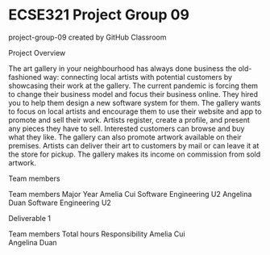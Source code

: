 # ECSE321 Project Group 09 
project-group-09 created by GitHub Classroom

Project Overview

The art gallery in your neighbourhood has always done business the old-fashioned way: connecting local artists with potential customers by showcasing their work at the gallery. The current pandemic is forcing them to change their business model and focus their business online. They hired you to help them design a new software system for them.
The gallery wants to focus on local artists and encourage them to use their website and app to promote and sell their work. Artists register, create a profile, and present any pieces they have to sell. Interested customers can browse and buy what they like. The gallery can also promote artwork available on their premises. Artists can deliver their art to customers by mail or can leave it at the store for pickup. The gallery makes its income on commission from sold artwork.

Team members

Team members	Major	Year
Amelia Cui	Software Engineering	U2
Angelina Duan	Software Engineering	U2


Deliverable 1

Team members	Total hours	Responsibility
Amelia Cui 		
Angelina Duan		


